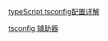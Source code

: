[typeScript tsconfig配置详解
](https://juejin.cn/post/6844904093568221191#heading-2)

[tsconfig 辅助器](https://tsconfiger.netlify.app/)
